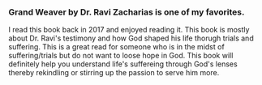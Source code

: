### Grand Weaver by Dr. Ravi Zacharias is one of my favorites. 

I read this book back in 2017 and enjoyed reading it. This book is mostly about Dr. Ravi's testimony and how God shaped his life thorugh trials and suffering. This is a great read for someone who is in the midst of suffering/trials but do not want to loose hope in God. This book will definitely help you understand life's suffereing through God's lenses thereby rekindling or stirring up the passion to serve him more. 
